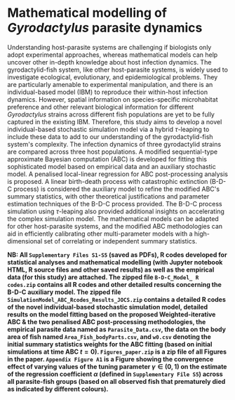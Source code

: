 # Mathematical modelling of *Gyrodactylus* parasite dynamics

Understanding host-parasite systems are challenging if biologists only adopt experimental approaches, whereas mathematical models can help uncover other in-depth knowledge about host infection dynamics. The gyrodactylid-fish system, like other host-parasite systems, is widely used to investigate ecological, evolutionary, and epidemiological problems. They are particularly amenable to experimental manipulation, and there is an individual-based model (IBM) to reproduce their within-host infection dynamics. However, spatial information on species-specific microhabitat preference and other relevant biological information for different *Gyrodactylus* strains across different fish populations are yet to be fully captured in the existing IBM. Therefore, this study aims to develop a novel individual-based stochastic simulation model via a hybrid $\tau$-leaping to include these data to add to our understanding of the gyrodactylid-fish system's complexity. The infection dynamics of three gyrodactylid strains are compared across three host populations. A modified sequential-type approximate Bayesian computation (ABC) is developed for fitting this sophisticated model based on empirical data and an auxiliary stochastic model. A penalised local-linear regression for ABC post-processing analysis is proposed. A linear birth-death process with catastrophic extinction (B-D-C process) is considered the auxiliary model to refine the modified ABC's summary statistics, with other theoretical justifications and parameter estimation techniques of the B-D-C process provided. The B-D-C process simulation using $\tau$-leaping also provided additional insights on accelerating the complex simulation model. The mathematical models can be adapted for other host-parasite systems, and the modified ABC methodologies can aid in efficiently calibrating other multi-parameter models with a high-dimensional set of correlating or independent summary statistics.

**NB: All `Supplementary Files S1-S5` (saved as PDFs), R codes developed for statistical analyses and mathematical modelling (with Jupyter notebook HTML, R source files and other saved results) as well as the empirical data (for this study) are attached. The zipped file `B-D-C_Model_ R codes.zip` contains all R codes and other detailed results concerning the B-D-C auxiliary model. The zipped file  `SimulationModel_ABC_Rcodes_Results_JOCS.zip` contains a detailed R codes of the novel individual-based stochastic simulation model, detailed results on the model fitting based on the proposed Weighted-iterative ABC & the two penalised ABC post-processing methodologies, the empirical parasite data named as `Parasite_Data.csv`, the data on the body area of fish named `Area_Fish_bodyParts.csv`, and `w0.csv` denoting the initial summary statistics weights for the ABC fitting (based on initial simulations at time ABC $t=0$). `Figures_paper.zip` is a zip file of all Figures in the paper. `Appendix Figure A1` is a Figure showing the convergence effect of varying values of the tuning parameter $\gamma \in (0,1)$ on the estimate of the regression coefficient $\alpha$ (defined in `Supplementary File S5`) across all parasite-fish groups (based on all observed fish that prematurely died as indicated by different colours).**
 
